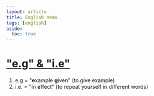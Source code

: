 ```yaml
---
layout: article
title: English Memo
tags: [english]
aside:
  toc: true
---
```


# ["e.g" & "i.e"](https://www.grammar-monster.com/easily_confused/eg_ie.htm)
  1. e.g = "**e**xample **g**iven" (to give example)
  2. i.e. = "**i**n **e**ffect" (to repeat yourself in different words)
